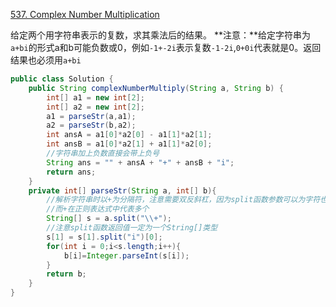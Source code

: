 [537. Complex Number Multiplication](https://leetcode.com/contest/leetcode-weekly-contest-25/problems/complex-number-multiplication/)

给定两个用字符串表示的复数，求其乘法后的结果。
**注意：**给定字符串为`a+bi`的形式a和b可能负数或0，例如`-1+-2i`表示复数`-1-2i`,`0+0i`代表就是0。返回结果也必须用`a+bi`

```java
public class Solution {
    public String complexNumberMultiply(String a, String b) {
        int[] a1 = new int[2];
        int[] a2 = new int[2];
        a1 = parseStr(a,a1);
        a2 = parseStr(b,a2);
        int ansA = a1[0]*a2[0] - a1[1]*a2[1];
        int ansB = a1[0]*a2[1] + a1[1]*a2[0];
        //字符串加上负数直接会带上负号
        String ans = "" + ansA + "+" + ansB + "i";
        return ans;
    }
    private int[] parseStr(String a, int[] b){
        //解析字符串时以+为分隔符，注意需要双反斜杠，因为split函数参数可以为字符也可以为字符串
        //而+在正则表达式中代表多个
        String[] s = a.split("\\+");
        //注意split函数返回值一定为一个String[]类型
        s[1] = s[1].split("i")[0];
        for(int i = 0;i<s.length;i++){
            b[i]=Integer.parseInt(s[i]);
        }
        return b;
    }
}
```